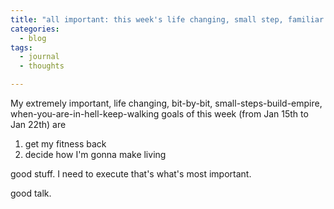 ```yaml
---
title: "all important: this week's life changing, small step, familiar goals"
categories:
  - blog
tags:
  - journal
  - thoughts

---
```


My extremely important, life changing, bit-by-bit, small-steps-build-empire, when-you-are-in-hell-keep-walking
goals of this week (from Jan 15th to Jan 22th) are

1. get my fitness back
2. decide how I'm gonna make living

good stuff. I need to execute that's what's most important.

good talk.
